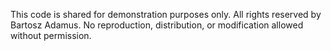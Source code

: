 This code is shared for demonstration purposes only.
All rights reserved by Bartosz Adamus. No reproduction, distribution, or modification allowed without permission.

